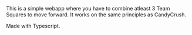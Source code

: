 This is a simple webapp where you have to combine atleast 3 Team Squares to move forward.
It works on the same principles as CandyCrush.

Made with Typescript.
